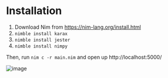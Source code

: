 # Installation

1. Download Nim from https://nim-lang.org/install.html
2. `nimble install karax`
3. `nimble install jester`
4. `nimble install nimpy`

Then, run `nim c -r main.nim` and open up http://localhost:5000/


![image](https://user-images.githubusercontent.com/40583852/115131115-7e387380-9fc3-11eb-8a90-243d1f40aa0c.png)
